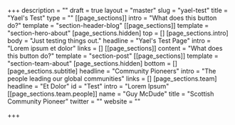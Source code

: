 +++
description = ""
draft = true
layout = "master"
slug = "yael-test"
title = "Yael's Test"
type = ""
[[page_sections]]
intro = "What does this button do?"
template = "section-header-blog"
[[page_sections]]
template = "section-hero-about"
[page_sections.hidden]
top = []
[page_sections.intro]
body = "Just testing things out."
headline = "Yael's Test Page"
intro = "Lorem ipsum et dolor"
links = []
[[page_sections]]
content = "What does this button do?"
template = "section-post"
[[page_sections]]
template = "section-team-about"
[page_sections.hidden]
bottom = []
[page_sections.subtitle]
headline = "Community Pioneers"
intro = "The people leading our global communities"
links = []
[page_sections.team]
headline = "Et Dolor"
id = "Test"
intro = "Lorem Ipsum"
[[page_sections.team.people]]
name = "Guy McDude"
title = "Scottish Community Pioneer"
twitter = ""
website = ""

+++
